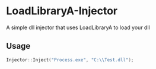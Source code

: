 # LoadLibraryA-Injector
A simple dll injector that uses LoadLibraryA to load your dll

## Usage
```cpp
Injector::Inject("Process.exe", "C:\\Test.dll");
```
